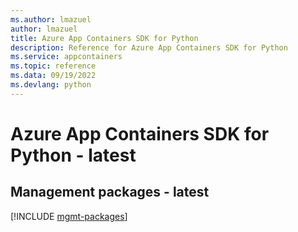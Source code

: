 ```yaml
---
ms.author: lmazuel
author: lmazuel
title: Azure App Containers SDK for Python
description: Reference for Azure App Containers SDK for Python
ms.service: appcontainers
ms.topic: reference
ms.data: 09/19/2022
ms.devlang: python
---
```

# Azure App Containers SDK for Python - latest

## Management packages - latest
[!INCLUDE [mgmt-packages](app-containers-mgmt-index.md)]